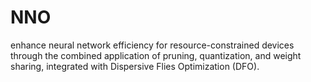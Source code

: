 # NNO
enhance neural network efficiency for resource-constrained devices through the combined application of pruning, quantization, and weight sharing, integrated with Dispersive Flies Optimization (DFO). 
